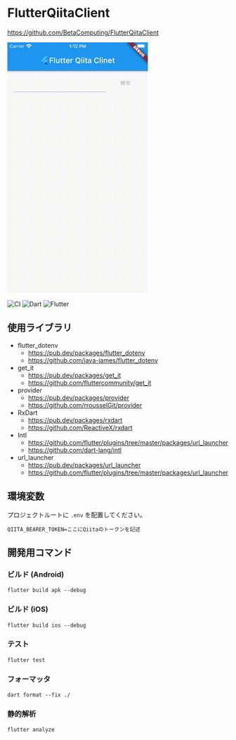 # FlutterQiitaClient

https://github.com/BetaComputing/FlutterQiitaClient

![image](image.gif)

![CI](https://github.com/aridai/FlutterQiitaApp/workflows/CI/badge.svg)
![Dart](https://img.shields.io/static/v1?label=language&message=Dart&color=00B4AB)
![Flutter](https://img.shields.io/static/v1?label=framework&message=Flutter&color=46CAF9)

## 使用ライブラリ

* flutter_dotenv
  * https://pub.dev/packages/flutter_dotenv
  * https://github.com/java-james/flutter_dotenv
* get_it
  * https://pub.dev/packages/get_it
  * https://github.com/fluttercommunity/get_it
* provider
  * https://pub.dev/packages/provider
  * https://github.com/rrousselGit/provider
* RxDart
  * https://pub.dev/packages/rxdart
  * https://github.com/ReactiveX/rxdart
* Intl
  * https://github.com/flutter/plugins/tree/master/packages/url_launcher
  * https://github.com/dart-lang/intl
* url_launcher
  * https://pub.dev/packages/url_launcher
  * https://github.com/flutter/plugins/tree/master/packages/url_launcher

## 環境変数

プロジェクトルートに `.env` を配置してください。

```
QIITA_BEARER_TOKEN=ここにQiitaのトークンを記述

```

## 開発用コマンド

### ビルド (Android)

```
flutter build apk --debug
```

### ビルド (iOS)

```
flutter build ios --debug
```

### テスト

```
flutter test
```

### フォーマッタ

```
dart format --fix ./
```

### 静的解析

```
flutter analyze
```

